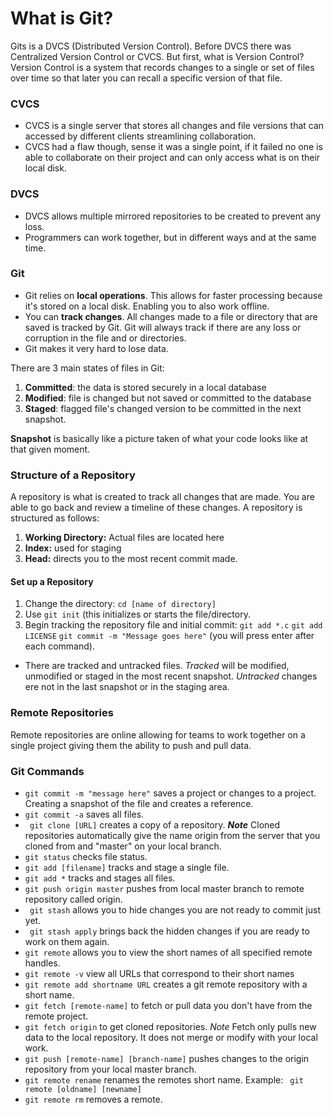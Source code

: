 # What is Git?

Gits is a DVCS (Distributed Version Control). Before DVCS there was Centralized Version Control or CVCS. But first, what is Version Control? Version Control is a system that records changes to a single or set of files over time so that later you can recall a specific version of that file. 

### CVCS
* CVCS is a single server that stores all changes and file versions that can accessed by different clients streamlining collaboration. 
* CVCS had a flaw though, sense it was a single point, if it failed no one is able to collaborate on their project and can only access what is on their local disk.

### DVCS 
* DVCS allows multiple mirrored repositories to be created to prevent any loss.
* Programmers can work together, but in different ways and at the same time. 

### Git
* Git relies on **local operations**. This allows for faster processing because it's stored on a local disk. Enabling you to also work offline. 
* You can **track changes**. All changes made to a file or directory that are saved is tracked by Git. Git will always track if there are any loss or corruption in the file and or directories. 
* Git makes it very hard to lose data.

There are 3 main states of files in Git:
1. **Committed**: the data is stored securely in a local database
2. **Modified**: file is changed but not saved or committed to the database
3. **Staged**: flagged file's changed version to be committed in the next snapshot. 

**Snapshot** is basically like a picture taken of what your code looks like at that given moment. 

### Structure of a Repository
A repository is what is created to track all changes that are made. You are able to go back and review a timeline of these changes. A repository is structured as follows:
1. **Working Directory:** Actual files are located here
2. **Index:** used for staging
3. **Head:** directs you to the most recent commit made. 

#### Set up a Repository
1. Change the directory: ```cd [name of directory]```
2. Use ```git init``` (this initializes or starts the file/directory.
3. Begin tracking the repository file and initial commit: ```git add *.c``` 
 ```git add LICENSE```
 ```git commit -m "Message goes here"``` (you will press enter after each command).
 
 * There are tracked and untracked files. *Tracked* will be modified, unmodified or staged in the most recent snapshot. *Untracked* changes ere not in the last snapshot or in the staging area. 

### Remote Repositories
Remote repositories are online allowing for teams to work together on a single project giving them the ability to push and pull data. 

### Git Commands

* ```git commit -m "message here"``` saves a project or changes to a project. Creating a snapshot of the file and creates a reference. 
* ```git commit -a``` saves all files. 
* ``` git clone [URL]``` creates a copy of a repository. **_Note_** Cloned repositories automatically give the name origin from the server that you cloned from and "master" on your local branch. 
* ```git status``` checks file status.
* ```git add [filename]``` tracks and stage a single file.
* ```git add *``` tracks and stages all files.
* ```git push origin master``` pushes from local master branch to remote repository called origin.
* ``` git stash``` allows you to hide changes you are not ready to commit just yet.
* ``` git stash apply``` brings back the hidden changes if you are ready to work on them again. 
* ```git remote``` allows you to view the short names of all specified remote handles.
* ```git remote -v``` view all URLs that correspond to their short names
* ```git remote add shortname URL``` creates a git remote repository with a short name. 
* ```git fetch [remote-name]``` to fetch or pull data you don't have from the remote project. 
* ```git fetch origin``` to get cloned repositories. *_Note_* Fetch only pulls new data to the local repository. It does not merge or modify with your local work. 
* ```git push [remote-name] [branch-name]``` pushes changes to the origin repository from your local master branch.
* ```git remote rename``` renames the remotes short name. Example: ``` git remote [oldname] [newname]```
* ```git remote rm``` removes a remote.

